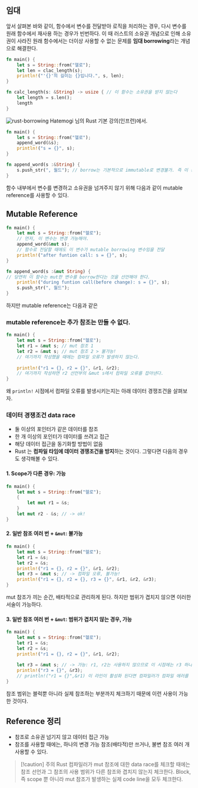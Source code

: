 ## 임대
앞서 살펴본 바와 같이, 함수에서 변수를 전달받아 로직을 처리하는 경우, 다시 변수를 원래 함수에서 재사용 하는 경우가 빈번하다. 이 때 러스트의 소유권 개념으로 인해 소유권이 사라진 원래 함수에서는 더이상 사용할 수 없는 문제를 **임대 borrowing**라는 개념으로 해결한다.
```rust
fn main() {
	let s = String::from("헬로");
	let len = clac_length(s);
	println!("'{}'의 길이는 {}입니다.", s, len);
}

fn calc_length(s: &String) -> usize { // 이 함수는 소유권을 받지 않는다
	let length = s.len();
	length
}
```

![rust-borrowing](https://1drv.ms/i/s!Ano-rmQ7e_nEwHr12PKm-u9L0Rqy?embed=1&width=1858&height=781)
Hatemogi 님의 Rust 기본 강의(인프런)에서.

```rust
fn main() {
	let s = String::from("헬로");
	append_word(&s);
	println!("s = {}", s);
}

fn append_word(s :&String) {
	s.push_str(", 월드"); // borrow는 기본적으로 immutable로 변경불가. 즉 이 경우 컴파일 에러가 발생
}
```
함수 내부에서 변수를 변경하고 소유권을 넘겨주지 않기 위해 다음과 같이 mutable reference를 사용할 수 있다.
## Mutable Reference
```rust
fn main() {
	let mut s = String::from("헬로");
	// 먼저, 이 변수는 변경 가능해야.
	append_word(&mut s);
	// 함수로 전달할 때에도 이 변수가 mutable borrowing 변수임을 전달
    println!("after funtion call: s = {}", s);
}

fn append_word(s :&mut String) {
// 당연히 이 함수는 mut한 변수를 borrow한다는 것을 선언해야 한다.
    println!("during funtion call(before change): s = {}", s);
	s.push_str(", 월드");
}
```
하지만 mutable reference는 다음과 같은 
### mutable reference는 추가 참조는 만들 수 없다.
```rust
fn main() {
	let mut s = String::from("헬로");
	let r1 = &mut s; // mut 참조 1
	let r2 = &mut s; // mut 참조 2 > 불가능!
	// 여기까지 작성했을 때에는 컴파일 오류가 발생하지 않는다.
	
	println!("r1 = {}, r2 = {}", &r1, &r2);
	// 여기까지 작성하면 r2 선언부의 &mut s에서 컴파일 오류를 잡아낸다.
}
```
왜 `println!` 시점에서 컴파일 오류를 발생시키는지는 아래 데이터 경쟁조건을 살펴보자.
### 데이터 경쟁조건 data race
- 둘 이상의 포인터가 같은 데이터를 참조
- 한 개 이상의 포인터가 데이터를 쓰려고 접근
- 해당 데이터 접근을 동기화할 방법이 없음
- Rust 는 **컴파일 타임에 데이터 경쟁조건을 방지**하는 것이다.
그렇다면 다음의 경우도 생각해볼 수 있다.
#### 1. Scope가 다른 경우: 가능
```rust
fn main() {
	let mut s = String::from("헬로");
	{
		let mut r1 = &s;
	}
	let mut r2 - &s; // -> ok!
}
```
#### 2. 일반 참조 여러 번 + `&mut`: 불가능
```rust
fn main() {
	let mut s = String::from("헬로");
	let r1 = &s;
	let r2 = &s;
	println!("r1 = {}, r2 = {}", &r1, &r2);
	let r3 = &mut s; // -> 컴파일 오류, 불가능!
	println!("r1 = {}, r2 = {}, r3 = {}", &r1, &r2, &r3);
}
```
mut 참조가 끼는 순간, 배타적으로 관리하게 된다. 하지만 범위가 겹치지 않으면 이러한 서술이 가능하다.
#### 3. 일반 참조 여러 번 + `&mut`: **범위가 겹치지 않는 경우, 가능**
```rust
fn main() {
	let mut s = String::from("헬로");
	let r1 = &s;
	let r2 = &s;
	println!("r1 = {}, r2 = {}", &r1, &r2);
	
	let r3 = &mut s; // -> 가능: r1, r2는 사용하지 않으므로 이 시점에는 r3 하나만 참조값이 있는 것이다.
	println!("r3 = {}", &r3);
	// println!("r1 = {}",&r1) 이 라인이 활성화 된다면 컴파일러가 컴파일 에러를 낼 것이다: r1 참조(일반 참조)와 r3 참조(mut 참조)가 겹치므로
}
```
참조 범위는 블럭뿐 아니라 실제 참조하는 부분까지 체크하기 때문에 이런 사용이 가능한 것이다.
## Reference 정리
- 참조로 소유권 넘기지 않고 데이터 접근 가능
- 참조를 사용할 때에는, 하나의 변경 가능 참조(배타적)만 쓰거나, 불변 참조 여러 개 사용할 수 있다.

> [!caution] 주의
> Rust 컴파일러가 mut 참조에 대한 data race를 체크할 때에는 참조 선언과 그 참조의 사용 범위가 다른 참조와 겹치지 않는지 체크한다. Block, 즉 scope 뿐 아니라 mut 참조가 발생하는 실제 code line을 모두 체크한다.